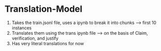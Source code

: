 # Translation-Model
1) Takes the train.jsonl file, uses a ipynb to break it into chunks --> first 10 instances
2) Translates them using the trans ipynb file --> on the basis of Claim, verification, and justify
3) Has very literal translations for now
